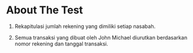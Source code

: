 # About The Test

1. Rekapitulasi jumlah rekening yang dimiliki setiap nasabah.

2. Semua transaksi yang dibuat oleh John Michael diurutkan berdasarkan nomor rekening dan tanggal transaksi.